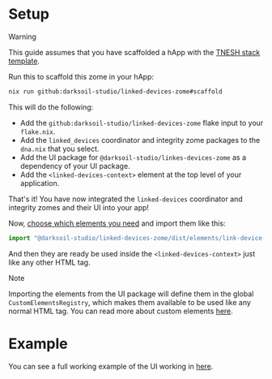 # Setup

> [!WARNING]
> This guide assumes that you have scaffolded a hApp with the [TNESH stack template](https://darksoil.studio/tnesh-stack/scaffolding-a-happ).

Run this to scaffold this zome in your hApp:

```bash
nix run github:darksoil-studio/linked-devices-zome#scaffold
```

This will do the following:
  - Add the `github:darksoil-studio/linked-devices-zome` flake input to your `flake.nix`.
  - Add the `linked_devices` coordinator and integrity zome packages to the `dna.nix` that you select.
  - Add the UI package for `@darksoil-studio/linkes-devices-zome` as a dependency of your UI package.
  - Add the `<linked-devices-context>` element at the top level of your application.

That's it! You have now integrated the `linked-devices` coordinator and integrity zomes and their UI into your app!

Now, [choose which elements you need](/elements/link-device-recipient.md) and import them like this:

```js
import "@darksoil-studio/linked-devices-zome/dist/elements/link-device-recipient.js";
```

And then they are ready be used inside the `<linked-devices-context>` just like any other HTML tag. 

> [!NOTE]
> Importing the elements from the UI package will define them in the global `CustomElementsRegistry`, which makes them available to be used like any normal HTML tag. You can read more about custom elements [here](https://darksoil.studio/tnesh-stack/guides/custom-elements).

# Example

You can see a full working example of the UI working in [here](https://github.com/darksoil-studio/linked-devices-zome/blob/main/ui/demo/index.html).

